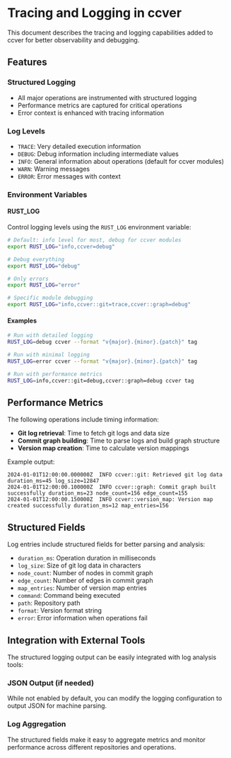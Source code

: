 # Tracing and Logging in ccver

This document describes the tracing and logging capabilities added to ccver for better observability and debugging.

## Features

### Structured Logging
- All major operations are instrumented with structured logging
- Performance metrics are captured for critical operations
- Error context is enhanced with tracing information

### Log Levels
- `TRACE`: Very detailed execution information
- `DEBUG`: Debug information including intermediate values
- `INFO`: General information about operations (default for ccver modules)
- `WARN`: Warning messages
- `ERROR`: Error messages with context

### Environment Variables

#### RUST_LOG
Control logging levels using the `RUST_LOG` environment variable:

```bash
# Default: info level for most, debug for ccver modules
export RUST_LOG="info,ccver=debug"

# Debug everything
export RUST_LOG="debug"

# Only errors
export RUST_LOG="error"

# Specific module debugging
export RUST_LOG="info,ccver::git=trace,ccver::graph=debug"
```

#### Examples

```bash
# Run with detailed logging
RUST_LOG=debug ccver --format "v{major}.{minor}.{patch}" tag

# Run with minimal logging
RUST_LOG=error ccver --format "v{major}.{minor}.{patch}" tag

# Run with performance metrics
RUST_LOG=info,ccver::git=debug,ccver::graph=debug ccver tag
```

## Performance Metrics

The following operations include timing information:

- **Git log retrieval**: Time to fetch git logs and data size
- **Commit graph building**: Time to parse logs and build graph structure
- **Version map creation**: Time to calculate version mappings

Example output:
```
2024-01-01T12:00:00.000000Z  INFO ccver::git: Retrieved git log data duration_ms=45 log_size=12847
2024-01-01T12:00:00.100000Z  INFO ccver::graph: Commit graph built successfully duration_ms=23 node_count=156 edge_count=155
2024-01-01T12:00:00.150000Z  INFO ccver::version_map: Version map created successfully duration_ms=12 map_entries=156
```

## Structured Fields

Log entries include structured fields for better parsing and analysis:

- `duration_ms`: Operation duration in milliseconds
- `log_size`: Size of git log data in characters
- `node_count`: Number of nodes in commit graph
- `edge_count`: Number of edges in commit graph
- `map_entries`: Number of version map entries
- `command`: Command being executed
- `path`: Repository path
- `format`: Version format string
- `error`: Error information when operations fail

## Integration with External Tools

The structured logging output can be easily integrated with log analysis tools:

### JSON Output (if needed)
While not enabled by default, you can modify the logging configuration to output JSON for machine parsing.

### Log Aggregation
The structured fields make it easy to aggregate metrics and monitor performance across different repositories and operations.
